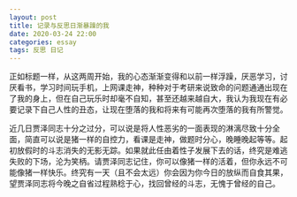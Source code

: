 ```yaml
---
layout: post
title: 记录与反思日渐暴躁的我
date: 2020-03-24 22:00
categories: essay
tags: 反思 日记
---
```


正如标题一样，从这两周开始，我的心态渐渐变得和以前一样浮躁，厌恶学习，讨厌看书，学习时间玩手机，上网课走神，种种对于考研来说致命的问题通通出现在了我的身上，但在自己玩乐时却毫不自知，甚至还越来越自大，我认为我现在有必要记录下自己人性的丑态，让现在堕落的我和将来有可能再次堕落的我有所警觉。

近几日贾泽同志十分之过分，可以说是将人性恶劣的一面表现的淋漓尽致十分全面，简直可以说是猪一样的自控力，看课是走神，做题时分心，晚睡晚起等等。起初放假时的斗志消失的无影无踪。如果就此任由着性子发展下去的话，终究是难逃失败的下场，沦为笑柄。请贾泽同志记住，你可以像猪一样的活着，但你永远不可能像猪一样快乐。终究有一天（且不会太远）你会因为你今日的放纵而自食其果，望贾泽同志将今晚之自省过程熟稔于心，找回曾经的斗志，无愧于曾经的自己。
